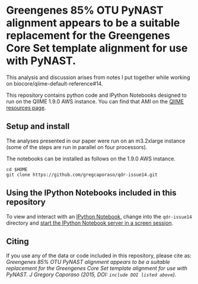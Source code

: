 # Greengenes 85% OTU PyNAST alignment appears to be a suitable replacement for the Greengenes Core Set template alignment for use with PyNAST.

This analysis and discussion arises from notes I put together while working on biocore/qiime-default-reference#14.

This repository contains python code and IPython Notebooks designed to run on the QIIME 1.9.0 AWS instance. You can find
that AMI on the [QIIME resources page](http://qiime.org/home_static/dataFiles.html).

## Setup and install

The analyses presented in our paper were run on an m3.2xlarge instance (some of the steps are run in parallel on four processors). 

The notebooks can be installed as follows on the 1.9.0 AWS instance.

```
cd $HOME
git clone https://github.com/gregcaporaso/qdr-issue14.git
```
## Using the IPython Notebooks included in this repository

To view and interact with an [IPython Notebook](http://ipython.org/notebook.html), change into the ``qdr-issue14`` directory and [start the IPython Notebook server in a screen session](http://qiime.org/tutorials/working_with_aws.html#connecting-to-your-qiime-ec2-instance-using-the-ipython-notebook).

## Citing

If you use any of the data or code included in this repository, please cite as: *Greengenes 85% OTU PyNAST alignment appears to be a suitable replacement for the Greengenes Core Set template alignment for use with PyNAST. J Gregory Caporaso (2015, DOI: ``include DOI listed above``).*
